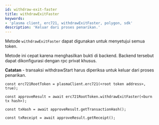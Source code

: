 ```yaml
---
id: withdraw-exit-faster
title: withdrawExitFaster
keywords:
- 'plasma client, erc721, withdrawExitFaster, polygon, sdk'
description: 'Keluar dari proses penarikan.'
---
```


Metode `withdrawExitFaster` dapat digunakan untuk menyetujui semua token.

Metode ini cepat karena menghasilkan bukti di backend. Backend tersebut dapat dikonfigurasi dengan rpc privat khusus.

**Catatan** - transaksi withdrawStart harus diperiksa untuk keluar dari proses penarikan.

```
const erc721RootToken = plasmaClient.erc721(<root token address>, true);

const approveResult = await erc721RootToken.withdrawExitFaster(<burn tx hash>);

const txHash = await approveResult.getTransactionHash();

const txReceipt = await approveResult.getReceipt();

```
